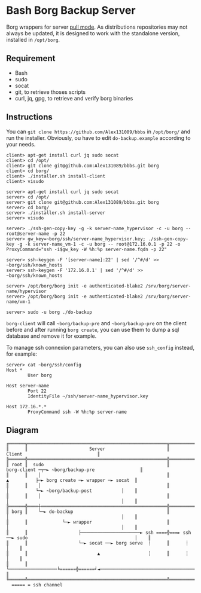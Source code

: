 Bash Borg Backup Server
=======================
Borg wrappers for server [pull mode](https://github.com/borgbackup/borg/issues/900).
As distributions repositories may not always be updated, it is designed to work with the standalone version, installed in `/opt/borg`.

Requirement
-----------
 * Bash
 * sudo
 * socat
 * git, to retrieve thoses scripts
 * curl, jq, gpg, to retrieve and verify borg binaries

Instructions
------------
You can `git clone https://github.com/Alex131089/bbbs` in `/opt/borg/` and run the installer.
Obviously, ou have to edit `do-backup.example` according to your needs.

```
client> apt-get install curl jq sudo socat
client> cd /opt/
client> git clone git@github.com:Alex131089/bbbs.git borg
client> cd borg/
client> ./installer.sh install-client
client> visudo

server> apt-get install curl jq sudo socat
server> cd /opt/
server> git clone git@github.com:Alex131089/bbbs.git borg
server> cd borg/
server> ./installer.sh install-server
server> visudo

server> ./ssh-gen-copy-key -g -k server-name_hypervisor -c -u borg -- root@server-name -p 22
server> gw_key=~borg/ssh/server-name_hypervisor.key; ./ssh-gen-copy-key -g -k server-name_vm-1 -c -u borg -- root@172.16.0.1 -p 22 -o ProxyCommand="ssh -i$gw_key -W %h:%p server-name.fqdn -p 22"

server> ssh-keygen -F '[server-name]:22' | sed '/^#/d' >> ~borg/ssh/known_hosts
server> ssh-keygen -F '172.16.0.1' | sed '/^#/d' >> ~borg/ssh/known_hosts

server> /opt/borg/borg init -e authenticated-blake2 /srv/borg/server-name/hypervisor
server> /opt/borg/borg init -e authenticated-blake2 /srv/borg/server-name/vm-1

server> sudo -u borg ./do-backup
```

`borg-client` will call `~borg/backup-pre` and `~borg/backup-pre` on the client before and after running `borg create`, you can use them to dump a sql database and remove it for example.

To manage ssh connexion parameters, you can also use `ssh_config` instead, for example:
```
server> cat ~borg/ssh/config
Host *
        User borg

Host server-name
        Port 22
        IdentityFile ~/ssh/server-name_hypervisor.key

Host 172.16.*.*
        ProxyCommand ssh -W %h:%p server-name
```


Diagram
-------
```
╔══════╦════════════════════════════════════════════════════╦══════════════════════════════════════════════════════════════╗
║      ║                       Server                       ║                            Client                            ║
╠══════╬════════════════════════════════════════════════════╬══════════════════════════════════════════════════════════════╣
║ root ║  sudo                                              ║            borg-client ─┬─► ~borg/backup-pre                 ║
║      ║    │                                               ║              ▲          ├─► borg create ─► wrapper ─► socat  ║
║      ║    │                                               ║              │          └─► ~borg/backup-post           │    ║
║      ║    │                                               ║              │                                          │    ║
╠══════╬════┼═══════════════════════════════════════════════╬══════════════┼══════════════════════════════════════════╪════╣
║ borg ║    └─► do-backup                                   ║              │                                          │    ║
║      ║             └─► wrapper                            ║              │                                          │    ║
║      ║                   ├──────────────────────► ssh ====╬===► ssh ──► sudo                                        │    ║
║      ║                   └─► socat ──► borg serve  ┊      ║      ┊                                                  │    ║
║      ║                          ▲                  ┊      ║      ┊                                                  │    ║
║      ║                          └──────────────────╘======╬======╛◄─────────────────────────────────────────────────┘    ║
╚══════╩════════════════════════════════════════════════════╩══════════════════════════════════════════════════════════════╝
  ===== = ssh channel
```